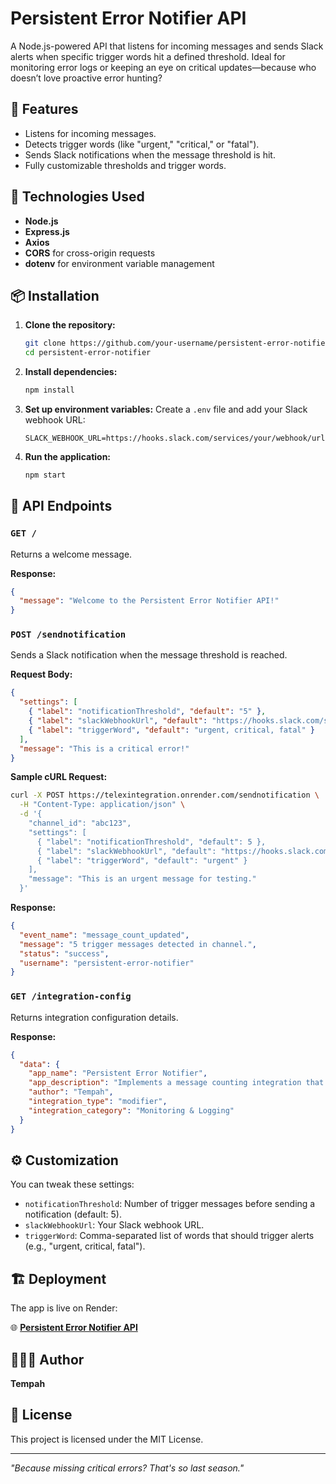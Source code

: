 # Persistent Error Notifier API

A Node.js-powered API that listens for incoming messages and sends Slack alerts when specific trigger words hit a defined threshold. Ideal for monitoring error logs or keeping an eye on critical updates—because who doesn’t love proactive error hunting?

## 🚀 Features

- Listens for incoming messages.
- Detects trigger words (like "urgent," "critical," or "fatal").
- Sends Slack notifications when the message threshold is hit.
- Fully customizable thresholds and trigger words.

## 🔧 Technologies Used

- **Node.js**
- **Express.js**
- **Axios**
- **CORS** for cross-origin requests
- **dotenv** for environment variable management

## 📦 Installation

1. **Clone the repository:**

   ```bash
   git clone https://github.com/your-username/persistent-error-notifier.git
   cd persistent-error-notifier
   ```

2. **Install dependencies:**

   ```bash
   npm install
   ```

3. **Set up environment variables:**
   Create a `.env` file and add your Slack webhook URL:

   ```env
   SLACK_WEBHOOK_URL=https://hooks.slack.com/services/your/webhook/url
   ```

4. **Run the application:**

   ```bash
   npm start
   ```

## 📍 API Endpoints

### `GET /`

Returns a welcome message.

**Response:**

```json
{
  "message": "Welcome to the Persistent Error Notifier API!"
}
```

### `POST /sendnotification`

Sends a Slack notification when the message threshold is reached.

**Request Body:**

```json
{
  "settings": [
    { "label": "notificationThreshold", "default": "5" },
    { "label": "slackWebhookUrl", "default": "https://hooks.slack.com/services/your/webhook/url" },
    { "label": "triggerWord", "default": "urgent, critical, fatal" }
  ],
  "message": "This is a critical error!"
}
```

**Sample cURL Request:**

```bash
curl -X POST https://telexintegration.onrender.com/sendnotification \
  -H "Content-Type: application/json" \
  -d '{
    "channel_id": "abc123",
    "settings": [
      { "label": "notificationThreshold", "default": 5 },
      { "label": "slackWebhookUrl", "default": "https://hooks.slack.com/services/your/slack/webhook" },
      { "label": "triggerWord", "default": "urgent" }
    ],
    "message": "This is an urgent message for testing."
  }'
```

**Response:**

```json
{
  "event_name": "message_count_updated",
  "message": "5 trigger messages detected in channel.",
  "status": "success",
  "username": "persistent-error-notifier"
}
```

### `GET /integration-config`

Returns integration configuration details.

**Response:**

```json
{
  "data": {
    "app_name": "Persistent Error Notifier",
    "app_description": "Implements a message counting integration that sends Slack alerts when a certain threshold is reached.",
    "author": "Tempah",
    "integration_type": "modifier",
    "integration_category": "Monitoring & Logging"
  }
}
```

## ⚙️ Customization

You can tweak these settings:

- `notificationThreshold`: Number of trigger messages before sending a notification (default: 5).
- `slackWebhookUrl`: Your Slack webhook URL.
- `triggerWord`: Comma-separated list of words that should trigger alerts (e.g., "urgent, critical, fatal").

## 🏗️ Deployment

The app is live on Render:

🌐 **[Persistent Error Notifier API](https://telexintegration.onrender.com)**

## 👨🏽‍💻 Author

**Tempah**

## 📄 License

This project is licensed under the MIT License.

---

*"Because missing critical errors? That's so last season."*

